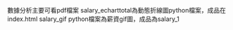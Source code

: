 數據分析主要可看pdf檔案
salary_echarttotal為動態折線圖python檔案，成品在index.html
salary_gif python檔案為薪資gif圖，成品為salary_1
